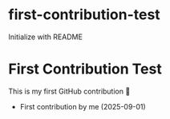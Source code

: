 # first-contribution-test
Initialize with README
# First Contribution Test

This is my first GitHub contribution 🎉
- First contribution by me (2025-09-01)
